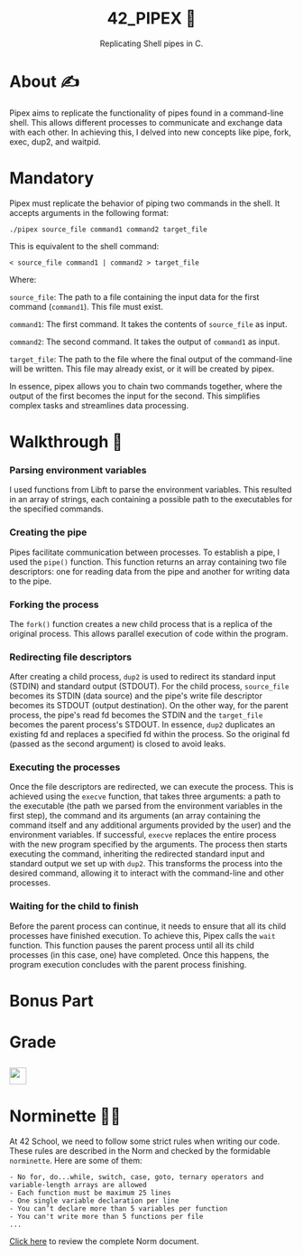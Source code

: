 <h1 align=center>
 42_PIPEX 🔄
</h1>

<div align=center>
  Replicating Shell pipes in C.
</div>

# About ✍
Pipex aims to replicate the functionality of pipes found in a command-line shell. This allows different processes to communicate and exchange data with each other. In achieving this, I delved into new concepts like pipe, fork, exec, dup2, and waitpid.

# Mandatory
Pipex must replicate the behavior of piping two commands in the shell. It accepts arguments in the following format:

``
./pipex source_file command1 command2 target_file
``

This is equivalent to the shell command:

``
< source_file command1 | command2 > target_file
``

Where:

``source_file``: The path to a file containing the input data for the first command (``command1``). This file must exist.
    
``command1``: The first command. It takes the contents of ``source_file`` as input.
  
``command2``: The second command. It takes the output of ``command1`` as input.

``target_file``: The path to the file where the final output of the command-line will be written. This file may already exist, or it will be created by pipex.

In essence, pipex allows you to chain two commands together, where the output of the first becomes the input for the second. This simplifies complex tasks and streamlines data processing.

#  Walkthrough 🧩
### Parsing environment variables
I used functions from Libft to parse the environment variables. This resulted in an array of strings, each containing a possible path to the executables for the specified commands.
 ### Creating the pipe
 Pipes facilitate communication between processes. To establish a pipe, I used the `pipe()` function. This function returns an array containing two file descriptors: one for reading data from the pipe and another for writing data to the pipe.
 ### Forking the process 
 The ``fork()`` function creates a new child process that is a replica of the original process. This allows parallel execution of code within the program.
 ### Redirecting file descriptors 
 After creating a child process, ``dup2`` is used to redirect its standard input (STDIN) and standard output (STDOUT). For the child process, ``source_file`` becomes its STDIN (data source) and the pipe's write file descriptor becomes its STDOUT (output destination). On the other way, for the parent process, the pipe's read fd becomes the STDIN and the ``target_file`` becomes the parent process's STDOUT. In essence, ``dup2`` duplicates an existing fd and replaces a specified fd within the process. So the original fd (passed as the second argument) is closed to avoid leaks.
 ### Executing the processes 
 Once the file descriptors are redirected, we can execute the process. This is achieved using the ``execve`` function, that takes three arguments: a path to the executable (the path we parsed from the environment variables in the first step), the command and its arguments (an array containing the command itself and any additional arguments provided by the user) and the environment variables. If successful, ``execve`` replaces the entire process with the new program specified by the arguments. The process then starts executing the command, inheriting the redirected standard input and standard output we set up with ``dup2``. This transforms the process into the desired command, allowing it to interact with the command-line and other processes.
 ### Waiting for the child to finish
 Before the parent process can continue, it needs to ensure that all its child processes have finished execution. To achieve this, Pipex calls the ``wait`` function. This function pauses the parent process until all its child processes (in this case, one) have completed. Once this happens, the program execution concludes with the parent process finishing.

# Bonus Part

# Grade  <p><img height="30px" src="https://img.shields.io/badge/-125%20%2F%20100-success" /></p>

# Norminette 💂🏻
At 42 School, we need to follow some strict rules when writing our code. These rules are described in the Norm and checked by the formidable `norminette`. Here are some of them:
```
- No for, do...while, switch, case, goto, ternary operators and variable-length arrays are allowed
- Each function must be maximum 25 lines
- One single variable declaration per line
- You can’t declare more than 5 variables per function
- You can't write more than 5 functions per file
...
```
[Click here](https://github.com/42School/norminette/blob/master/pdf/en.norm.pdf) to review the complete Norm document.
